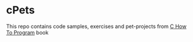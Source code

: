 # cPets

This repo contains code samples, exercises and pet-projects from [C How To Program](https://deitel.com/c-how-to-program-8-e/) book
